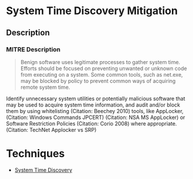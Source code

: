 
# System Time Discovery Mitigation

## Description

### MITRE Description

> Benign software uses legitimate processes to gather system time. Efforts should be focused on preventing unwanted or unknown code from executing on a system. Some common tools, such as net.exe, may be blocked by policy to prevent common ways of acquiring remote system time.

Identify unnecessary system utilities or potentially malicious software that may be used to acquire system time information, and audit and/or block them by using whitelisting (Citation: Beechey 2010) tools, like AppLocker, (Citation: Windows Commands JPCERT) (Citation: NSA MS AppLocker) or Software Restriction Policies (Citation: Corio 2008) where appropriate. (Citation: TechNet Applocker vs SRP)


# Techniques


* [System Time Discovery](../techniques/System-Time-Discovery.md)

